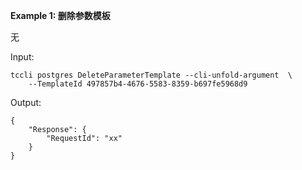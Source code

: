 **Example 1: 删除参数模板**

无

Input: 

```
tccli postgres DeleteParameterTemplate --cli-unfold-argument  \
    --TemplateId 497857b4-4676-5583-8359-b697fe5968d9
```

Output: 
```
{
    "Response": {
        "RequestId": "xx"
    }
}
```

